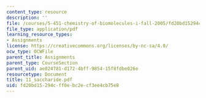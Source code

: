 ```yaml
---
content_type: resource
description: ''
file: /courses/5-451-chemistry-of-biomolecules-i-fall-2005/fd20bd15294cff0ebc2ecf3ee4cb75e8_11_saccharide.pdf
file_type: application/pdf
learning_resource_types:
- Assignments
license: https://creativecommons.org/licenses/by-nc-sa/4.0/
ocw_type: OCWFile
parent_title: Assignments
parent_type: CourseSection
parent_uid: ae024781-d172-4bff-9854-15f8fdbe026e
resourcetype: Document
title: 11_saccharide.pdf
uid: fd20bd15-294c-ff0e-bc2e-cf3ee4cb75e8
---
```

